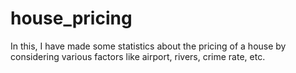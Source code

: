 # house_pricing
In this, I have made some statistics about the pricing of a house by considering various factors like airport, rivers, crime rate, etc.
